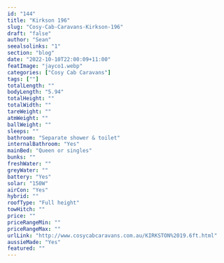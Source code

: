 ```yaml
---
id: "144"
title: "Kirkson 196"
slug: "Cosy-Cab-Caravans-Kirkson-196"
draft: "false"
author: "Sean"
seealsolinks: "1"
section: "blog"
date: "2022-10-10T22:00:09+11:00"
featImage: "jayco1.webp"
categories: ["Cosy Cab Caravans"]
tags: [""]
totalLength: ""
bodyLength: "5.94"
totalHeight: ""
totalWidth: ""
tareWeight: ""
atmWeight: ""
ballWeight: ""
sleeps: ""
bathroom: "Separate shower & toilet"
internalBathroom: "Yes"
mainBed: "Queen or singles"
bunks: ""
freshWater: ""
greyWater: ""
battery: "Yes"
solar: "150W"
airCon: "Yes"
hybrid: ""
roofType: "Full height"
towHitch: ""
price: ""
priceRangeMin: ""
priceRangeMax: ""
urlLink: "http://www.cosycabcaravans.com.au/KIRKSTON%2019.6ft.html"
aussieMade: "Yes"
featured: ""
---
```

